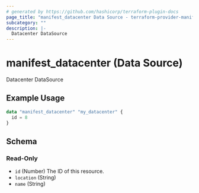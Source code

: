 ```yaml
---
# generated by https://github.com/hashicorp/terraform-plugin-docs
page_title: "manifest_datacenter Data Source - terraform-provider-manifest"
subcategory: ""
description: |-
  Datacenter DataSource
---
```


# manifest_datacenter (Data Source)

Datacenter DataSource

## Example Usage

```terraform
data "manifest_datacenter" "my_datacenter" {
  id = 8
}
```

<!-- schema generated by tfplugindocs -->
## Schema

### Read-Only

- `id` (Number) The ID of this resource.
- `location` (String)
- `name` (String)
